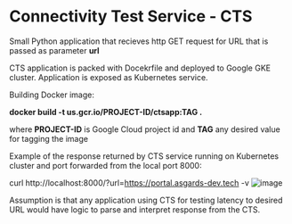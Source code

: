 # Connectivity Test Service - CTS
Small Python application that recieves http GET request for URL that is passed as parameter __url__

CTS application is packed with Docekrfile and deployed to Google GKE cluster. Application is exposed as Kubernetes service.

Building Docker image:
 
 __docker build -t us.gcr.io/PROJECT-ID/ctsapp:TAG .__

 where __PROJECT-ID__ is Google Cloud project id and __TAG__ any desired value for tagging the image
 
 Example of the response returned by CTS service running on Kubernetes cluster and port forwarded from the local port 8000:

 curl http://localhost:8000/?url=https://portal.asgards-dev.tech -v
 ![image](https://github.com/rilkedragan/CTS/assets/126792923/86f5d18c-c783-4b45-af42-73fab0d6a7d6)

Assumption is that any application using CTS for testing latency to desired URL would have logic to parse and interpret response from the CTS.
